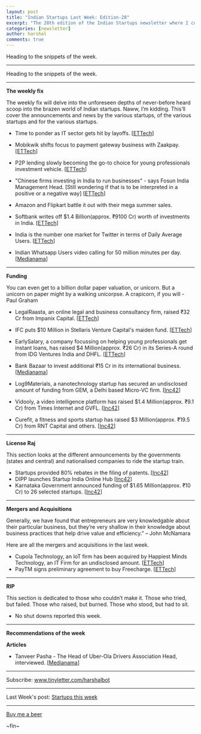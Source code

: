 ```yaml
---
layout: post
title: "Indian Startups Last Week: Edition-28"
excerpt: "The 28th edition of the Indian Startups newsletter where I curate the what went down in the ecosystem last week."
categories: [newsletter]
author: harshal
comments: true
---
```

Heading to the snippets of the week.

***
Heading to the snippets of the week.

***

**The weekly fix**

The weekly fix will delve into the unforeseen depths of never-before heard scoop into the brazen world of Indian startups. Naww, I’m kidding. This’ll cover the announcements and news by the various startups, of the various startups and for the various startups. 

* Time to ponder as IT sector gets hit by layoffs. [[ETTech](http://tech.economictimes.indiatimes.com/news/corporate/indias-it-sector-layoffs-change-not-crisis/58654671)]

* Mobikwik shifts focus to payment gateway business with Zaakpay. [[ETTech](http://tech.economictimes.indiatimes.com/news/mobile/mobikwik-is-shifting-focus-to-payment-gateways/58654620)]

* P2P lending slowly becoming the go-to choice for young professionals investment vehicle. [[ETTech](http://tech.economictimes.indiatimes.com/news/technology/young-pros-favourite-investment-vehicle-p2p-lending/58653722)]

* "Chinese firms investing in India to run businesses" - says Fosun India Management Head. [Still wondering if that is to be interpreted in a positive or a negative way] [[ETTech](http://tech.economictimes.indiatimes.com/news/people/chinese-firms-investing-in-india-to-run-businesses-tej-kapoor-executive-directorfosun-india-management/58638089)]
* Amazon and Flipkart battle it out with their mega summer sales. 
* Softbank writes off $1.4 Billion(approx. ₹9100 Cr) worth of investments in India. [[ETTech](http://tech.economictimes.indiatimes.com/news/startups/softbank-records-1-4-billion-loss-from-india-investments-including-snapdeal-and-ola/58610625)]
* India is the number one market for Twitter in terms of Daily Average Users. [[ETTech](http://tech.economictimes.indiatimes.com/news/internet/india-became-our-number-one-market-in-daily-users-twitters-new-india-director-taranjeet-singh/58606147)] 
* Indian Whatsapp Users video calling for 50 million minutes per day. [[Medianama](http://www.medianama.com/2017/05/223-indian-whatsapp-users-video-call-for-50-million-minutes-per-day/)]

***

**Funding**

You can even get to a billion dollar paper valuation, or unicorn. But a unicorn on paper might by a walking unicorpse. A crapicorn, if you will - Paul Graham

* LegalRaasta, an online legal and business consultancy firm, raised ₹32 Cr from Impanix Capital. [[ETTech](http://tech.economictimes.indiatimes.com/news/startups/legalraasta-has-raised-32-crore-from-early-stage-investment-firm-impanix-capital/58637836)]

* IFC puts $10 Million in Stellaris Venture Capital's maiden fund.
[[ETTech](http://tech.economictimes.indiatimes.com/news/startups/ifc-puts-10-million-in-stellaris-venture-partners-maiden-fund/58620418)]

* EarlySalary, a company focussing on helping young professionals get instant loans, has raised $4 Million(approx. ₹26 Cr) in its Series-A round from IDG Ventures India and DHFL. [[ETTech](http://tech.economictimes.indiatimes.com/news/startups/earlysalary-raises-4-million-in-series-a-funding-from-idvgi-dhfl/58617279)] 

* Bank Bazaar to invest additional ₹15 Cr in its international business.
[[Medianama](http://www.medianama.com/2017/05/223-bankbazaar-international-business-investment/)]

* Log9Materials, a nanotechnology startup has secured an undisclosed amount of funding from GEM, a Delhi based Micro-VC firm. [[Inc42](https://inc42.com/buzz/log-9-funding/)]
* Vidooly, a video intelligence platform has raised $1.4 Million(approx. ₹9.1 Cr) from Times Internet and GVFL. [[Inc42](https://inc42.com/buzz/vidooly-series-a-funding/)]
* Curefit, a fitness and sports startup has raised $3 Million(approx. ₹19.5 Cr) from RNT Capital and others. [[Inc42](https://inc42.com/buzz/curefit-funding-rnt-capital/)]

***

**License Raj**

This section looks at the different announcements by the governments (states and central) and nationalised companies to ride the startup train.

* Startups provided 80% rebates in the filing of patents. [[Inc42](https://inc42.com/buzz/sui-patent-dipp/)]
* DIPP launches Startup India Online Hub [[Inc42](https://inc42.com/buzz/dipp-sui-online-hub/)]
* Karnataka Government announced funding of $1.65 Million(approx. ₹10 Cr) to 26 selected startups. [[Inc42](https://inc42.com/buzz/karnataka-government-infuses-1-65-mn-funds/)]





***

**Mergers and Acquisitions**

Generally, we have found that entrepreneurs are very knowledgable about their particular business, but they’re very shallow in their knowledge about business practices that help drive value and efficiency.” – John McNamara

Here are all the mergers and acquisitions in the last week.

* Cupola Technology, an IoT firm has been acquired by Happiest Minds Technology, an IT Firm for an undisclosed amount. [[ETTech](http://tech.economictimes.indiatimes.com/news/startups/it-firm-happiest-minds-acquires-iot-co-cupola-technology/58620448)]
* PayTM signs preliminary agreement to buy Freecharge. [[ETTech](http://tech.economictimes.indiatimes.com/news/startups/paytm-signs-deal-to-acquire-freecharge/58620351)]



***

**RIP**

This section is dedicated to those who couldn’t make it. Those who tried, but failed. Those who raised, but burned. Those who stood, but had to sit.

* No shut downs reported this week.

***

**Recommendations of the week**

**Articles**

* Tanveer Pasha - The Head of Uber-Ola Drivers Association Head, interviewed. [[Medianama](http://www.medianama.com/2017/05/223-tanveer-pasha-ola-uber-drivers-association/)]

***





Subscribe: www.tinyletter.com/harshalbot

***

Last Week's post: [Startups this week](https://www.reddit.com/r/india/comments/69poiv/indian_startups_last_week_1st_to_7th_may/?utm_content=title&utm_medium=user&utm_source=reddit)

***

[Buy me a beer](https://www.instamojo.com/harshalbot/indian-startups-last-week-buy-me-a-beer/?ref=store)

~fin~